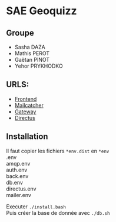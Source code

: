 # SAE Geoquizz
## Groupe
- Sasha DAZA
- Mathis PEROT
- Gaëtan PINOT
- Yehor PRYKHODKO

## URLS:
- [Frontend](http://docketu.iutnc.univ-lorraine.fr:12100)
- [Mailcatcher](http://docketu.iutnc.univ-lorraine.fr:12107)
- [Gateway](http://docketu.iutnc.univ-lorraine.fr:12101)
- [Directus](http://docketu.iutnc.univ-lorraine.fr:12103)

## Installation
Il faut copier les fichiers `*env.dist` en `*env`  
.env  
amqp.env  
auth.env  
back.env  
db.env  
directus.env  
mailer.env  

Executer `./install.bash`  
Puis créer la base de donnée avec `./db.sh`
